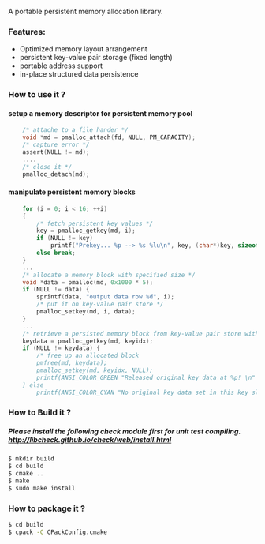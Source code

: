 A portable persistent memory allocation library.

### Features:
* Optimized memory layout arrangement
* persistent key-value pair storage (fixed length)
* portable address support
* in-place structured data persistence

### How to use it ?
#### setup a memory descriptor for persistent memory pool 
```c
    /* attache to a file hander */
    void *md = pmalloc_attach(fd, NULL, PM_CAPACITY);
    /* capture error */
    assert(NULL != md);
    ....
    /* close it */
    pmalloc_detach(md);
```

#### manipulate persistent memory blocks 
```c
    for (i = 0; i < 16; ++i)
    {
        /* fetch persistent key values */
        key = pmalloc_getkey(md, i);
        if (NULL != key)
            printf("Prekey... %p --> %s %lu\n", key, (char*)key, sizeof(size_t));
        else break;
    }
    ...
    /* allocate a memory block with specified size */
    void *data = pmalloc(md, 0x1000 * 5);
    if (NULL != data) {
        sprintf(data, "output data row %d", i);
        /* put it on key-value pair store */
        pmalloc_setkey(md, i, data);
    }
    ...
    /* retrieve a persisted memory block from key-value pair store with a specified key */
    keydata = pmalloc_getkey(md, keyidx);
    if (NULL != keydata) {
        /* free up an allocated block
        pmfree(md, keydata);
        pmalloc_setkey(md, keyidx, NULL);
        printf(ANSI_COLOR_GREEN "Released original key data at %p! \n" ANSI_COLOR_RESET, keydata);
    } else 
        printf(ANSI_COLOR_CYAN "No original key data set in this key slot! \n" ANSI_COLOR_RESET);
```

### How to Build it ?
##### Please install the following check module first for unit test compiling.<br/> http://libcheck.github.io/check/web/install.html
```sh
$ mkdir build
$ cd build
$ cmake ..
$ make
$ sudo make install
```

### How to package it ?
```sh
$ cd build
$ cpack -C CPackConfig.cmake
```
